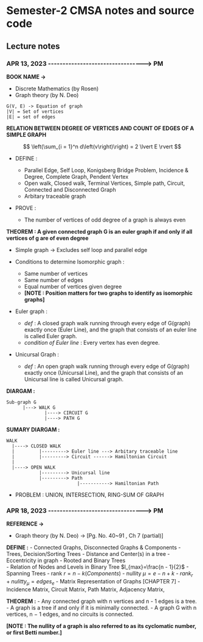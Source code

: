 # Semester-2 CMSA notes and source code

## Lecture notes

### APR 13, 2023 ---------------------------------> PM

**BOOK NAME ->**
   - Discrete Mathematics (by Rosen)
   - Graph theory (by N. Deo)

```
G(V, E) -> Equation of graph
|V| = Set of vertices
|E| = set of edges
```
**RELATION BETWEEN DEGREE OF VERTICES AND COUNT OF EDGES OF A SIMPLE GRAPH**

$$
    \left(\sum_{i = 1}^n d\left(v\right)\right) = 2 \lvert E \rvert
$$

* DEFINE : 
    - Parallel Edge, Self Loop, Konigsberg Bridge Problem, Incidence & Degree, Complete Graph, Pendent Vertex
    - Open walk, Closed walk, Terminal Vertices, Simple path, Circuit, Connected and Disconnected Graph
    - Arbitary traceable graph 

* PROVE : 
    - The number of vertices of odd degree of a graph is always even

**THEOREM : A given connected graph G is an euler graph if and only if all vertices of g are of even degree**

* Simple graph -> Excludes self loop and parallel edge

* Conditions to determine Isomorphic graph :
    - Same number of vertices
    - Same number of edges
    - Equal number of vertices given degree
    - **[NOTE : Position matters for two graphs to identify as isomorphic graphs]**

* Euler graph :
    - *_def_* : A closed graph walk running through every edge of G(graph) exactly once (Euler Line), and the graph that consists of an euler line is called Euler graph.
    - *_condition of Euler line_* : Every vertex has even degree.
    
* Unicursal Graph : 
    - *_def_* : An open graph walk running through every edge of G(graph) exactly once (Unicursal Line), and the graph that consists of an Unicursal line is called Unicursal graph.

**DIARGAM :**

    Sub-graph G 
          |---> WALK G                 
                  |----> CIRCUIT G
                  |----> PATH G        


**SUMARY DIARGAM :**
    
    WALK
      |----> CLOSED WALK
      |         |---------> Euler line ---> Arbitary traceable line
      |         |---------> Circuit ------> Hamiltonian Circuit
      | 
      |----> OPEN WALK
                |---------> Unicursal line
                |---------> Path
                              |-----------> Hamiltonian Path

* PROBLEM : UNION, INTERSECTION, RING-SUM OF GRAPH

### APR 18, 2023 ---------------------------------> PM

**REFERENCE ->**
   - Graph theory (by N. Deo) -> [Pg. No. 40~91 , Ch 7 (partial)]

**DEFINE :**
    - Connected Graphs, Disconnected Graphs & Components
    - Trees, Decision/Sorting Trees
    - Distance and Center(s) in a tree
    - Eccentricity in graph
    - Rooted and Binary Trees   
    - Relation of Nodes and Levels in Binary Tree $l_{max}=\frac{n - 1}{2}$ 
    - Spanning Trees
    - rank $r = n - k \left(Components\right)$
    - nullity $\mu = e - n + k$ 
    - $rank_r + nulitty_\mu = edges_e$
    - Matrix Representation of Graphs [CHAPTER 7]
    - Incidence Matrix, Circuit Matrix, Path Matrix, Adjacency Matrix, 

**THEOREM :**
    - Any connected graph with n vertices and n - 1 edges is a tree.
    - A graph is a tree if and only if it is minimally connected.
    - A graph G with n vertices, n − 1 edges, and no circuits is connected.

**[NOTE : The nullity of a graph is also referred to as its cyclomatic number, or first Betti number.]**
